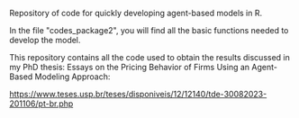 Repository of code for quickly developing agent-based models in R.

In the file "codes_package2", you will find all the basic functions needed to develop the model.

This repository contains all the code used to obtain the results discussed in my PhD thesis: Essays on the Pricing Behavior of Firms Using an Agent-Based Modeling Approach:

https://www.teses.usp.br/teses/disponiveis/12/12140/tde-30082023-201106/pt-br.php
